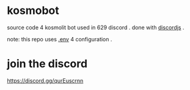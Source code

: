 # kosmobot
source code 4 kosmolit bot used in 629 discord . done with [discordjs](https://discord.js.org/) .

note: this repo uses [.env](https://www.npmjs.com/package/dotenv) 4 configuration . 
# join the discord
https://discord.gg/qurEuscrnn
